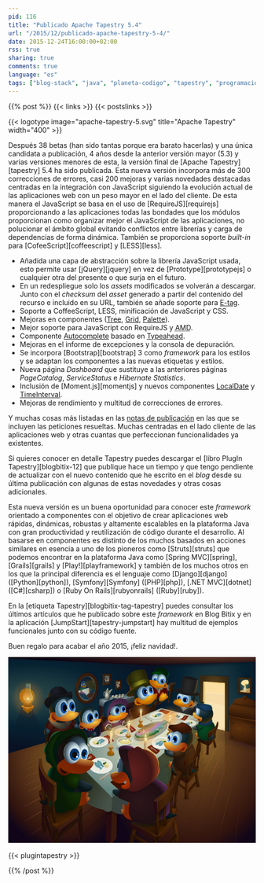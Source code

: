 ```yaml
---
pid: 116
title: "Publicado Apache Tapestry 5.4"
url: "/2015/12/publicado-apache-tapestry-5-4/"
date: 2015-12-24T16:00:00+02:00
rss: true
sharing: true
comments: true
language: "es"
tags: ["blog-stack", "java", "planeta-codigo", "tapestry", "programacion"]
---
```


{{% post %}}
{{< links >}}
{{< postslinks >}}

{{< logotype image="apache-tapestry-5.svg" title="Apache Tapestry" width="400" >}}

Después 38 betas (han sido tantas porque era barato hacerlas) y una única candidata a publicación, 4 años desde la anterior versión mayor (5.3) y varias versiones menores de esta, la versión final de [Apache Tapestry][tapestry] 5.4 ha sido publicada. Esta nueva versión incorpora más de 300 correcciones de errores, casi 200 mejoras y varias novedades destacadas  centradas en la integración con JavaScript siguiendo la evolución actual de las aplicaciones web con un peso mayor en el lado del cliente. De esta manera el JavaScript se basa en el uso de [RequireJS][requirejs] proporcionando a las aplicaciones todas las bondades que los módulos proporcionan como organizar mejor el JavaScript de las aplicaciones, no polucionar el ámbito global evitando conflictos entre librerías y carga de dependencias de forma dinámica. También se proporciona soporte _built-in_ para [CofeeScript][coffeescript] y [LESS][less].

- Añadida una capa de abstracción sobre la librería JavaScript usada, esto permite usar [jQuery][jquery] en vez de [Prototype][prototypejs] o cualquier otra del presente o que surja en el futuro.
- En un redespliegue solo los _assets_ modificados se volverán a descargar. Junto con el _checksum_ del _asset_ generado a partir del contenido del recurso e incluido en su URL, también se añade soporte para [E-tag](https://en.wikipedia.org/wiki/HTTP_ETag).
- Soporte a CoffeeScript, LESS, minificación de JavaScript y CSS.
- Mejoras en componentes ([Tree](http://tapestry.apache.org/current/apidocs/org/apache/tapestry5/corelib/components/Tree.html), [Grid](http://tapestry.apache.org/current/apidocs/org/apache/tapestry5/corelib/components/Grid.html), [Palette](http://tapestry.apache.org/current/apidocs/org/apache/tapestry5/corelib/components/Palette.html)).
- Mejor soporte para JavaScript con  RequireJS y <abbr title="Asynchronous Module Definition">AMD</abbr>.
- Componente [Autocomplete](http://tapestry.apache.org/current/apidocs/org/apache/tapestry5/corelib/mixins/Autocomplete.html) basado en [Typeahead](https://twitter.github.io/typeahead.js/).
- Mejoras en el informe de excepciones y la consola de depuración.
- Se incorpora [Bootstrap][bootstrap] 3 como _framework_ para los estilos y se adaptan los componentes a las nuevas etiquetas y estilos.
- Nueva página _Dashboard_ que sustituye a las anteriores páginas _PageCatalog_, _ServiceStatus_ e _Hibernate
Statistics_.
- Inclusión de [Moment.js][momentjs] y nuevos componentes [LocalDate](http://tapestry.apache.org/current/apidocs/org/apache/tapestry5/corelib/components/LocalDate.html) y [TimeInterval](http://tapestry.apache.org/current/apidocs/org/apache/tapestry5/corelib/components/TimeInterval.html).
- Mejoras de rendimiento y multitud de correcciones de errores.

Y muchas cosas más listadas en las [notas de publicación](http://tapestry.apache.org/release-notes-54.html) en las que se incluyen las peticiones resueltas. Muchas centradas en el lado cliente de las aplicaciones web y otras cuantas que perfeccionan funcionalidades ya existentes.

Si quieres conocer en detalle Tapestry puedes descargar el [libro PlugIn Tapestry][blogbitix-12] que publique hace un tiempo y que tengo pendiente de actualizar con el nuevo contenido que he escrito en el _blog_ desde su última publicación con algunas de estas novedades y otras cosas adicionales.

Esta nueva versión es un buena oportunidad para conocer este _framework_ orientado a componentes con el objetivo de crear aplicaciones web rápidas, dinámicas, robustas y altamente escalables en la plataforma Java con gran productividad y reutilización de código durante el desarrollo. Al basarse en componentes es distinto de los muchos basados en acciones similares en esencia a uno de los pioneros como [Struts][struts] que podemos encontrar en la plataforma Java como [Spring MVC][spring], [Grails][grails] y [Play!][playframework] y también de los muchos otros en los que la principal diferencia es el lenguaje como [Django][django] ([Python][python]), [Symfony][Symfony] ([PHP][php]), [.NET MVC][dotnet] ([C#][csharp]) o [Ruby On Rails][rubyonrails] ([Ruby][ruby]).

En la [etiqueta Tapestry][blogbitix-tag-tapestry] puedes consultar los últimos artículos que he publicado sobre este _framework_ en Blog Bitix y en la aplicación [JumpStart][tapestry-jumpstart] hay multitud de ejemplos funcionales junto con su código fuente.

Buen regalo para acabar el año 2015, ¡feliz navidad!.

<div class="media" style="text-align: center;">
    <img src="assets/images/posts/2015/116/christmastux2015.jpg" alt="ChristmasTux 2015" title="ChristmasTux 2015">
</div>

{{< plugintapestry >}}

{{% /post %}}
